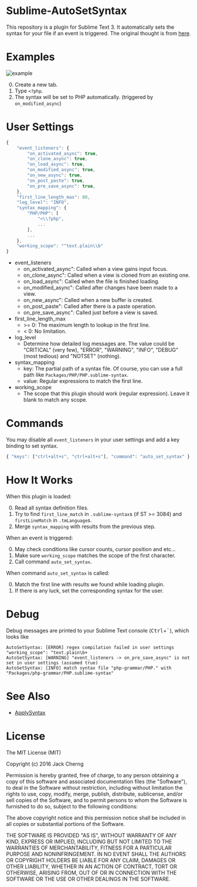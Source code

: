 Sublime-AutoSetSyntax
============================
This repository is a plugin for Sublime Text 3. 
It automatically sets the syntax for your file if an event is triggered.
The original thought is from [here](https://forum.sublimetext.com/t/automatically-set-view-syntax-according-to-first-line/18629).


Examples
========
![example](https://raw.githubusercontent.com/jfcherng/Sublime-AutoSetSyntax/gh-pages/images/example.gif)

0. Create a new tab.
0. Type `<?php`.
0. The syntax will be set to PHP automatically. (triggered by `on_modified_async`)


User Settings
=============
```javascript
{
    "event_listeners": {
        "on_activated_async": true,
        "on_clone_async": true,
        "on_load_async": true,
        "on_modified_async": true,
        "on_new_async": true,
        "on_post_paste": true,
        "on_pre_save_async": true,
    },
    "first_line_length_max": 80,
    "log_level": "INFO",
    "syntax_mapping": {
        "PHP/PHP": [
            "<\\?php",
            ...
        ],
        ...
    },
    "working_scope": "^text.plain\\b"
}
```

- event_listeners
    - on_activated_async": Called when a view gains input focus.
    - on_clone_async": Called when a view is cloned from an existing one.
    - on_load_async": Called when the file is finished loading.
    - on_modified_async": Called after changes have been made to a view.
    - on_new_async": Called when a new buffer is created.
    - on_post_paste": Called after there is a paste operation.
    - on_pre_save_async": Called just before a view is saved.
- first_line_length_max
    - \>= 0: The maximum length to lookup in the first line.
    - < 0: No limitation.
- log_level
    - Determine how detailed log messages are. The value could be
      "CRITICAL" (very few), "ERROR", "WARNING", "INFO", "DEBUG" (most tedious) and "NOTSET" (nothing).
- syntax_mapping
    - key: The partial path of a syntax file. Of course, you can use a full path like `Packages/PHP/PHP.sublime-syntax`.
    - value: Regular expressions to match the first line.
- working_scope
    - The scope that this plugin should work (regular expression). Leave it blank to match any scope.


Commands
========
You may disable all `event_listeners` in your user settings and add a key binding to set syntax.

```javascript
{ "keys": ["ctrl+alt+s", "ctrl+alt+s"], "command": "auto_set_syntax" },
```


How It Works
============
When this plugin is loaded:

0. Read all syntax definition files.
0. Try to find `first_line_match` in `.sublime-syntax`s (if ST >= 3084) and `firstLineMatch` in `.tmLanguage`s.
0. Merge `syntax_mapping` with results from the previous step.

When an event is triggered:

0. May check conditions like cursor counts, cursor position and etc...
0. Make sure `working_scope` matches the scope of the first character.
0. Call command `auto_set_syntax`.

When command `auto_set_syntax` is called:

0. Match the first line with results we found while loading plugin.
0. If there is any luck, set the corresponding syntax for the user.


Debug
=====
Debug messages are printed to your Sublime Text console (<kbd>Ctrl</kbd>+<kbd>`</kbd>), which looks like
```
AutoSetSyntax: [ERROR] regex compilation failed in user settings "working_scope": ^text.plain\b+
AutoSetSyntax: [WARNING] "event_listeners -> on_pre_save_async" is not set in user settings (assumed true)
AutoSetSyntax: [INFO] match syntax file "php-grammar/PHP." with "Packages/php-grammar/PHP.sublime-syntax"
```


See Also
========
- [ApplySyntax](https://github.com/facelessuser/ApplySyntax)


License
=======
The MIT License (MIT)

Copyright (c) 2016 Jack Cherng

Permission is hereby granted, free of charge, to any person obtaining a copy
of this software and associated documentation files (the "Software"), to deal
in the Software without restriction, including without limitation the rights
to use, copy, modify, merge, publish, distribute, sublicense, and/or sell
copies of the Software, and to permit persons to whom the Software is
furnished to do so, subject to the following conditions:

The above copyright notice and this permission notice shall be included in all
copies or substantial portions of the Software.

THE SOFTWARE IS PROVIDED "AS IS", WITHOUT WARRANTY OF ANY KIND, EXPRESS OR
IMPLIED, INCLUDING BUT NOT LIMITED TO THE WARRANTIES OF MERCHANTABILITY,
FITNESS FOR A PARTICULAR PURPOSE AND NONINFRINGEMENT. IN NO EVENT SHALL THE
AUTHORS OR COPYRIGHT HOLDERS BE LIABLE FOR ANY CLAIM, DAMAGES OR OTHER
LIABILITY, WHETHER IN AN ACTION OF CONTRACT, TORT OR OTHERWISE, ARISING FROM,
OUT OF OR IN CONNECTION WITH THE SOFTWARE OR THE USE OR OTHER DEALINGS IN THE
SOFTWARE.

